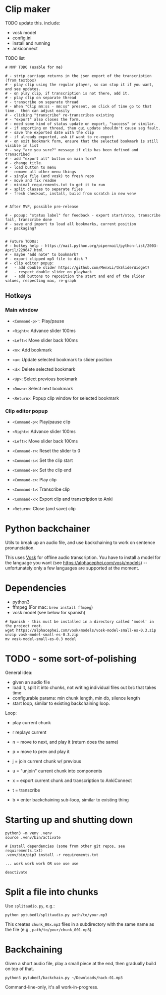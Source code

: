 # Clip maker

TODO update this.  include:

* vosk model
* config.ini
* install and running
* ankiconnect


TODO list

```
# MVP TODO (usable for me)

# - strip carriage returns in the json export of the transcription (from textbox)
# - play clip using the regular player, so can stop it if you want, and see updates.
# - on play clip, if transcription is not there, add it.
# - play clip on separate thread
# - transcribe on separate thread
# - When "Clip mm:ss - mm:ss" present, on click of time go to that time.  then can adjust easily
# - clicking "transcribe" re-transcribes existing
# - "export" also closes the form.
# - need some kind of status update on export, "success" or similar.
# - if exporting on thread, then gui update shouldn't cause seg fault.
# - save the exported date with the clip
# - if already exported, ask if want to re-export
# - on exit bookmark form, ensure that the selected bookmark is still visible in list
# - say "are you sure?" message if clip has been defined and transcribed
# - add "export all" button on main form?
# - change title.
# - load button to menu
# - remove all other menu things
# - single file (and vosk) to fresh repo
# - move and fix readme
# - minimal requirements.txt to get it to run
# - split classes to separate files
# - fresh checkout, install, build from scratch in new venv


# After MVP, possible pre-release

# - popup: "status label" for feedback - export start/stop, transcribe fail, transcribe done
# - save and import to load all bookmarks, current position
# - packaging?


# Future TODOs:
# - hotkey help - https://mail.python.org/pipermail/python-list/2003-April/229647.html
# - maybe "add note" to bookmark?
# - export clipped mp3 file to disk ?
# - clip editor popup:
#   - add double slider https://github.com/MenxLi/tkSliderWidget?
#   - respect double slider on playback
#   - add buttons to reposition the start and end of the slider values, respecting max, re-graph
```

## Hotkeys

### Main window

* `<Command-p>'`: Play/pause
* `<Right>`: Advance slider 100ms
* `<Left>`: Move slider back 100ms

* `<m>`: Add bookmark
* `<u>`: Update selected bookmark to slider position
* `<d>`: Delete selected bookmark
* `<Up>`: Select previous bookmark
* `<Down>`: Select next bookmark

* `<Return>`: Popup clip window for selected bookmark

### Clip editor popup

* `<Command-p>`: Play/pause clip
* `<Right>`: Advance slider 100ms
* `<Left>`: Move slider back 100ms
* `<Command-r>`: Reset the slider to 0

* `<Command-s>`: Set the clip start
* `<Command-e>`: Set the clip end
* `<Command-c>`: Play clip
* `<Command-t>`: Transcribe clip

* `<Command-x>`: Export clip and transcription to Anki
* `<Return>`: Close (and save) clip


# Python backchainer

Utils to break up an audio file, and use backchaining to work on sentence pronunciation.

This uses [Vosk](https://github.com/alphacep/vosk-api) for offline audio transcription.  You have to install a model for the language you want (see https://alphacephei.com/vosk/models) -- unfortunately only a few languages are supported at the moment.

# Dependencies

* python3
* ffmpeg (For mac: `brew install ffmpeg`)
* vosk model (see below for spanish)

```
# Spanish - this must be installed in a directory called 'model' in the project root.
wget https://alphacephei.com/vosk/models/vosk-model-small-es-0.3.zip
unzip vosk-model-small-es-0.3.zip 
mv vosk-model-small-es-0.3 model
```

# TODO - some sort-of-polishing

General idea:

* given an audio file
* load it, split it into chunks, not writing individual files out b/c that takes time
* configurable params: min chunk length, min db, silence length
* start loop, similar to existing backchaining loop.

Loop:

* play current chunk
* r replays current
* n = move to next, and play it (return does the same)
* p = move to prev and play it
* j = join current chunk w/ previous
* u = "unjoin" current chunk into components
* x = export current chunk and transcription to AnkiConnect
* t = transcribe

* b = enter backchaining sub-loop, similar to existing thing


# Starting up and shutting down

```
python3 -m venv .venv
source .venv/bin/activate

# Install dependencies (some from other git repos, see requirements.txt)
.venv/bin/pip3 install -r requirements.txt

... work work work OR use use use

deactivate
```

# Split a file into chunks

Use `splitaudio.py`, e.g.:

```
python pytubedl/splitaudio.py path/to/your.mp3
```

This creates `chunk_00x.mp3` files in a subdirectory with the same name as the file (e.g., `path/to/your/chunk_001.mp3`).

# Backchaining

Given a short audio file, play a small piece at the end, then gradually build on top of that.

```
python3 pytubedl/backchain.py ~/Downloads/hack-01.mp3
```

Command-line-only, it's all work-in-progress.

